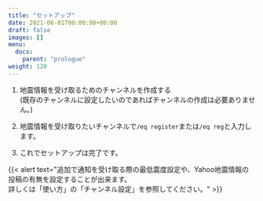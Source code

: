 ```yaml
---
title: "セットアップ"
date: 2021-06-01T00:00:00+00:00
draft: false
images: []
menu:
  docs:
    parent: "prologue"
weight: 120
---
```


1. 地震情報を受け取るためのチャンネルを作成する  
(既存のチャンネルに設定したいのであればチャンネルの作成は必要ありません。)  
  
2. 地震情報を受け取りたいチャンネルで`/eq register`または`/eq reg`と入力します。  
  
3. これでセットアップは完了です。
  
{{< alert text="追加で通知を受け取る際の最低震度設定や、Yahoo地震情報の投稿の有無を設定することが出来ます。<br>詳しくは「使い方」の「チャンネル設定」を参照してください。" >}}